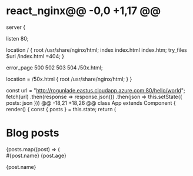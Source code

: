 # react_nginx@@ -0,0 +1,17 @@
server {

  listen 80;

  location / {
    root   /usr/share/nginx/html;
    index  index.html index.htm;
    try_files $uri /index.html =404;
  }

  error_page   500 502 503 504  /50x.html;

  location = /50x.html {
    root   /usr/share/nginx/html;
  }
}

const url = "http://rogunlade.eastus.cloudapp.azure.com:80/hello/world";
    fetch(url)
    .then(response => response.json())
    .then(json => this.setState({ posts: json }))
	@@ -18,21 +18,26 @@ class App extends Component {
  render() {
    const { posts } = this.state;
    return (
      <div className="container">
        <div className="jumbotron">
          <h1 className="display-4">Blog posts</h1>
        </div>
        {posts.map((post) => (
          <div className="card" key={post.name}>
            <div className="card-header">
              #{post.name} {post.age}
            </div>
            <div className="card-body">
              <p className="card-text">{post.name}</p>
            </div>
          </div>
